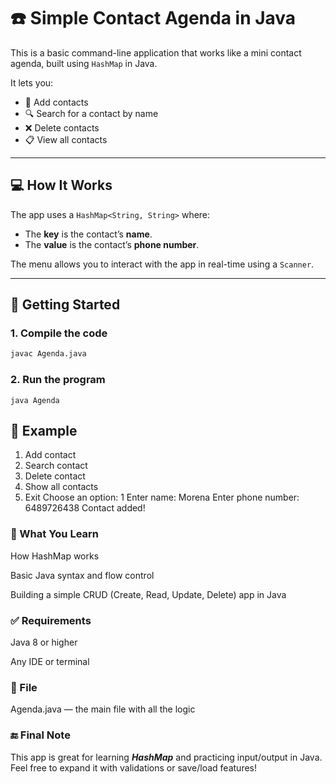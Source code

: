 # ☎️ Simple Contact Agenda in Java

This is a basic command-line application that works like a mini contact agenda, built using `HashMap` in Java.

It lets you:

- 📝 Add contacts
- 🔍 Search for a contact by name
- ❌ Delete contacts
- 📋 View all contacts

---

## 💻 How It Works

The app uses a `HashMap<String, String>` where:

- The **key** is the contact’s **name**.
- The **value** is the contact’s **phone number**.

The menu allows you to interact with the app in real-time using a `Scanner`.

---

## 🚀 Getting Started

### 1. Compile the code

```bash
javac Agenda.java
```
### 2. Run the program
```
java Agenda
```
## 📌 Example
1. Add contact
2. Search contact
3. Delete contact
4. Show all contacts
5. Exit
   Choose an option: 1
   Enter name: Morena
   Enter phone number: 6489726438
   Contact added!

### 🧠 What You Learn
How HashMap works

Basic Java syntax and flow control

Building a simple CRUD (Create, Read, Update, Delete) app in Java

### ✅ Requirements
Java 8 or higher

Any IDE or terminal

### 📂 File
Agenda.java — the main file with all the logic

### 🔚 Final Note
This app is great for learning ***HashMap*** and practicing input/output in Java.
Feel free to expand it with validations or save/load features!